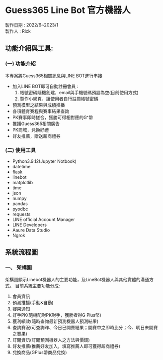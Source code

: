 # Guess365 Line Bot 官方機器人
製作日期 : 2022/6~2023/1  
製作人 : Rick

## 功能介紹與工具:
### (一)	功能介紹
本專案將Guess365相關訊息與LINE BOT進行串接
- 加入LINE BOT即可自動註冊會員 :  
  1. 帳號密碼隨機創建，email與手機號碼預設為空(目前使用方式)  
  2. 製作小網頁，讓使用者自行註冊帳號密碼  
-	預測模型之結果與成績推播
-	各項體育賽程與賽事結果查詢
-	PK賽事即時搓合，獲勝可得相對應的G⁺幣
-	推播Guess365相關廣告
-	PK商城，兌換好禮
-	好友推薦，贈送超商禮券

### (二)	使用工具
-	Python3.9.12(Jupyter Notbook)
  - datetime
  - flask
  - linebot
  - matplotlib
  - time
  - json
  - numpy
  - pandas
  - pyodbc
  - requests
-	LINE official Account Manager
-	LINE Developers
-	Aaure Data Studio
-	Ngrok
## 系統流程圖
### 一、	架構圖
架構圖顯示Linebot機器人的主要功能，及LineBot機器人與其他實體的溝通方式。
目前系統主要功能分成:
1. 	會員資訊
2. 預測推播(手動&自動)
3. 賽果通知
4. 好手PK(隨機配對PK對手，獲勝者得G Plus幣)
5. 獲利績效(隨時查詢最新預測機器人預測結果)
6. 查詢賽況(可查詢昨、今日已開賽結果；開賽中之即時比分；今、明日未開賽之賽果)
7. 訂閱資訊(訂閱預測機器人之方法與價錢)
8. 好友推薦(推薦好友加入，填寫推薦人即可獲得超商禮券)
9. 兌換商品(GPlus幣商品兌換)
